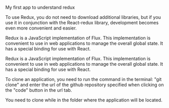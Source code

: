 My first app to understand redux

To use Redux, you do not need to download additional libraries, but if you use it in conjunction with the React-redux library, development becomes even more convenient and easier.

Redux is a JavaScript implementation of Flux. This implementation is convenient to use in web applications to manage the overall global state. It has a special binding for use with React.

Redux is a JavaScript implementation of Flux. This implementation is convenient to use in web applications to manage the overall global state. It has a special binding for use with React.

To clone an application, you need to run the command in the terminal: "git clone" and enter the url of the github repository specified when clicking on the "code" button in the url tab.

You need to clone while in the folder where the application will be located.
